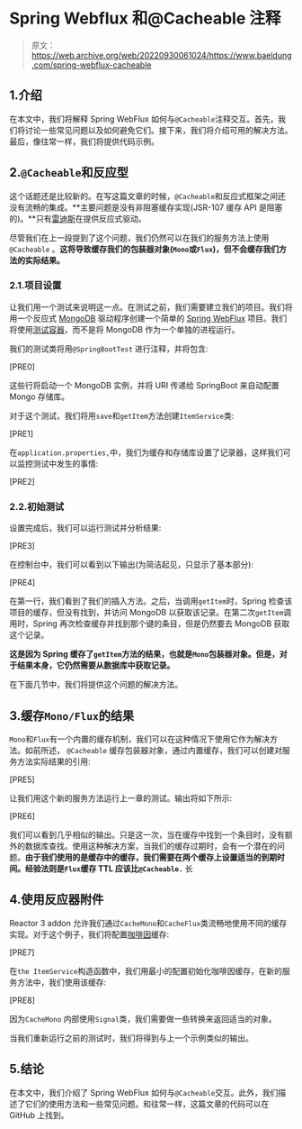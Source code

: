 # Spring Webflux 和@Cacheable 注释

> 原文：<https://web.archive.org/web/20220930061024/https://www.baeldung.com/spring-webflux-cacheable>

## 1.介绍

在本文中，我们将解释 Spring WebFlux 如何与`@Cacheable`注释交互。首先，我们将讨论一些常见问题以及如何避免它们。接下来，我们将介绍可用的解决方法。最后，像往常一样，我们将提供代码示例。

## 2.`@Cacheable`和反应型

这个话题还是比较新的。在写这篇文章的时候，`@Cacheable`和反应式框架之间还没有流畅的集成。**主要问题是没有非阻塞缓存实现(JSR-107 缓存 API 是阻塞的)。**只有[雷迪斯](/web/20220525142026/https://www.baeldung.com/spring-data-redis-tutorial)在提供反应式驱动。

尽管我们在上一段提到了这个问题，我们仍然可以在我们的服务方法上使用`@Cacheable` 。**这将导致缓存我们的包装器对象(`Mono`或`Flux`)，但不会缓存我们方法的实际结果。**

### 2.1.项目设置

让我们用一个测试来说明这一点。在测试之前，我们需要建立我们的项目。我们将用一个反应式 [MongoDB](/web/20220525142026/https://www.baeldung.com/spring-data-mongodb-tutorial) 驱动程序创建一个简单的 [Spring WebFlux](/web/20220525142026/https://www.baeldung.com/spring-webflux) 项目。我们将使用[测试容器](/web/20220525142026/https://www.baeldung.com/spring-boot-testcontainers-integration-test)，而不是将 MongoDB 作为一个单独的进程运行。

我们的测试类将用`@SpringBootTest` 进行注释，并将包含:

[PRE0]

这些行将启动一个 MongoDB 实例，并将 URI 传递给 SpringBoot 来自动配置 Mongo 存储库。

对于这个测试，我们将用`save`和`getItem`方法创建`ItemService`类:

[PRE1]

在`application.properties,`中，我们为缓存和存储库设置了记录器，这样我们可以监控测试中发生的事情:

[PRE2]

### 2.2.初始测试

设置完成后，我们可以运行测试并分析结果:

[PRE3]

在控制台中，我们可以看到以下输出(为简洁起见，只显示了基本部分):

[PRE4]

在第一行，我们看到了我们的插入方法。之后，当调用`getItem`时，Spring 检查该项目的缓存，但没有找到，并访问 MongoDB 以获取该记录。在第二次`getItem`调用时，Spring 再次检查缓存并找到那个键的条目，但是仍然要去 MongoDB 获取这个记录。

**这是因为 Spring 缓存了`getItem`方法的结果，也就是`Mono`包装器对象。但是，对于结果本身，它仍然需要从数据库中获取记录。**

在下面几节中，我们将提供这个问题的解决方法。

## 3.缓存`Mono/Flux`的结果

`Mono`和`Flux`有一个内置的缓存机制，我们可以在这种情况下使用它作为解决方法。如前所述， `@Cacheable` 缓存包装器对象，通过内置缓存，我们可以创建对服务方法实际结果的引用:

[PRE5]

让我们用这个新的服务方法运行上一章的测试。输出将如下所示:

[PRE6]

我们可以看到几乎相似的输出。只是这一次，当在缓存中找到一个条目时，没有额外的数据库查找。使用这种解决方案，当我们的缓存过期时，会有一个潜在的问题。**由于我们使用的是缓存中的缓存，我们需要在两个缓存上设置适当的到期时间。经验法则是`Flux`缓存 TTL 应该比`@Cacheable.`** 长

## 4.使用反应器附件

Reactor 3 addon 允许我们通过`CacheMono`和`CacheFlux`类流畅地使用不同的缓存实现。对于这个例子，我们将配置[咖啡因](/web/20220525142026/https://www.baeldung.com/spring-boot-caffeine-cache)缓存:

[PRE7]

在`the ItemService`构造函数中，我们用最小的配置初始化咖啡因缓存，在新的服务方法中，我们使用该缓存:

[PRE8]

因为`CacheMono` 内部使用`Signal`类，我们需要做一些转换来返回适当的对象。

当我们重新运行之前的测试时，我们将得到与上一个示例类似的输出。

## 5.结论

在本文中，我们介绍了 Spring WebFlux 如何与`@Cacheable`交互。此外，我们描述了它们的使用方法和一些常见问题。和往常一样，这篇文章的代码可以在 GitHub 上找到。